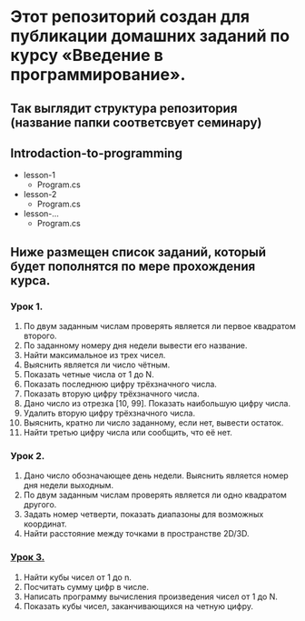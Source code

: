# Этот репозиторий создан для публикации домашних заданий по курсу «Введение в программирование».

## Так выглядит структура репозитория (название папки соответсвует семинару)

## Introdaction-to-programming 
- lesson-1
	- Program.cs
- lesson-2
	- Program.cs
- lesson-...
	- Program.cs

## Ниже размещен список заданий, который будет пополнятся по мере прохождения курса.

### Урок 1.
1. По двум заданным числам проверять является ли первое квадратом второго.
2. По заданному номеру дня недели вывести его название.
3. Найти максимальное из трех чисел.
4. Выяснить является ли число чётным.
5. Показать четные числа от 1 до N.
6. Показать последнюю цифру трёхзначного числа.
7. Показать вторую цифру трёхзначного числа.
8. Дано число из отрезка [10, 99]. Показать наибольшую цифру числа.
9. Удалить вторую цифру трёхзначного числа.
10. Выяснить, кратно ли число заданному, если нет, вывести остаток.
11. Найти третью цифру числа или сообщить, что её нет.

### Урок 2.
1. Дано число обозначающее день недели. Выяснить является номер дня недели выходным.
2. По двум заданным числам проверять является ли одно квадратом другого.
3. Задать номер четверти, показать диапазоны для возможных координат.
4. Найти расстояние между точками в пространстве 2D/3D.

### [Урок 3.](https://github.com/a-norkov/Introduction-to-programming/tree/main/lesson-3)
1. Найти кубы чисел от 1 до n.
2. Посчитать сумму цифр в числе.
3. Написать программу вычисления произведения чисел от 1 до N.
4. Показать кубы чисел, заканчивающихся на четную цифру.
